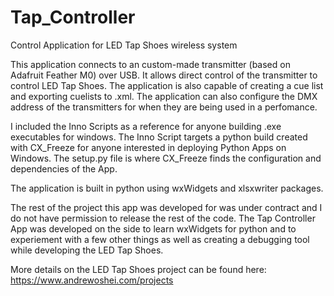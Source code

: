 # Tap_Controller
Control Application for LED Tap Shoes wireless system

This application connects to an custom-made transmitter (based on Adafruit Feather M0) over USB. It allows direct control of the transmitter to control LED Tap Shoes. The application is also capable of creating a cue list and exporting cuelists to .xml. The application can also configure the DMX address of the transmitters for when they are being used in a perfomance.

I included the Inno Scripts as a reference for anyone building .exe executables for windows.
The Inno Script targets a python build created with CX_Freeze for anyone interested in deploying Python Apps on Windows. The setup.py file is where CX_Freeze finds the configuration and dependencies of the App.

The application is built in python using wxWidgets and xlsxwriter packages.

The rest of the project this app was developed for was under contract and I do not have permission to release the rest of the code. The Tap Controller App was developed on the side to learn wxWidgets for python and to experiement with a few other things as well as creating a debugging tool while developing the LED Tap Shoes.

More details on the LED Tap Shoes project can be found here: https://www.andrewoshei.com/projects
